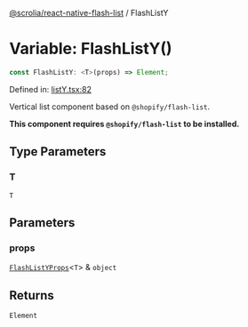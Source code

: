 [@scrolia/react-native-flash-list](../README.md) / FlashListY

# Variable: FlashListY()

```ts
const FlashListY: <T>(props) => Element;
```

Defined in: [listY.tsx:82](https://github.com/alpheustangs/scrolia/blob/e478c3598c4b753ead9de3dc691e6078680b80a3/packages/react-native-flash-list/src/listY.tsx#L82)

Vertical list component based on `@shopify/flash-list`.

**This component requires `@shopify/flash-list` to be installed.**

## Type Parameters

### T

`T`

## Parameters

### props

[`FlashListYProps`](../type-aliases/FlashListYProps.md)\<`T`\> & `object`

## Returns

`Element`
